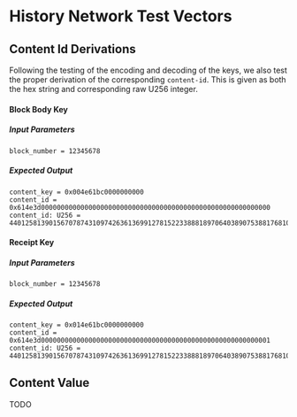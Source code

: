 # History Network Test Vectors

## Content Id Derivations

Following the testing of the encoding and decoding of the keys, we also test the proper derivation
of the corresponding `content-id`. This is given as both the hex string and corresponding raw U256 integer.

#### Block Body Key

##### Input Parameters

```
block_number = 12345678
```

##### Expected Output

```
content_key = 0x004e61bc0000000000
content_id = 0x614e3d0000000000000000000000000000000000000000000000000000000000
content_id: U256 = 44012581390156707874310974263613699127815223388818970640389075388176810377216
```

#### Receipt Key

##### Input Parameters

```
block_number = 12345678
```

##### Expected Output

```
content_key = 0x014e61bc0000000000
content_id = 0x614e3d0000000000000000000000000000000000000000000000000000000001
content_id: U256 = 44012581390156707874310974263613699127815223388818970640389075388176810377217
```

## Content Value

TODO

